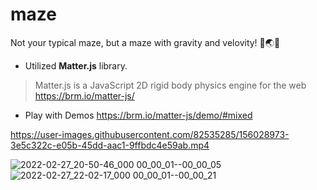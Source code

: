 # maze
Not your typical maze, but a maze with gravity and velovity! :crystal_ball::earth_asia::milky_way:
- Utilized **Matter.js** library. 
> Matter.js is a JavaScript 2D rigid body physics engine for the web https://brm.io/matter-js/
- Play with Demos https://brm.io/matter-js/demo/#mixed


https://user-images.githubusercontent.com/82535285/156028973-3e5c322c-e05b-45dd-aac1-9ffbdc4e59ab.mp4







![2022-02-27_20-50-46_000 00_00_01--00_00_05](https://user-images.githubusercontent.com/82535285/156026229-ca27efcd-9440-4542-8fd7-c6e8edda7523.gif)
![2022-02-27_22-02-17_000 00_00_01--00_00_21](https://user-images.githubusercontent.com/82535285/156026233-6917e94d-90de-4a7b-ae08-aadd181587fa.gif)
